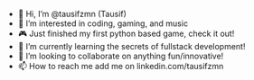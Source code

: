 - 👋 Hi, I’m @tausifzmn (Tausif)
- 👀 I’m interested in coding, gaming, and music
- 🎮 Just finished my first python based game, check it out!
- 🌱 I’m currently learning the secrets of fullstack development!
- 💞️ I’m looking to collaborate on anything fun/innovative!
- 📫 How to reach me add me on linkedin.com/tausifzmn

